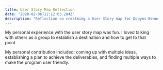 ```yaml
---
title: User Story Map Reflection
date: "2020-02-06T22:12:03.284Z"
description: "Reflection on createing a User Story map for Dobyns-Bennett Season Tickets"
---
```

My personal experience with the user story map was fun. I loved talking with others as a group to establish a destination and how to get to that point. 

My personal contribution included: coming up with multiple ideas, establishing a plan to achieve the deliverables, and finding multiple ways to make the program user friendly.